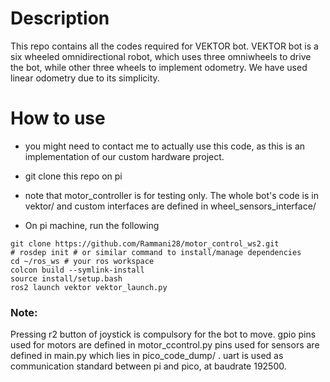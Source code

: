 # Description
This repo contains all the codes required for VEKTOR bot. VEKTOR bot is a six wheeled omnidirectional robot, which uses three omniwheels to drive the bot, while other three wheels to implement odometry. We have used linear odometry due to its simplicity.

# How to use 
* you might need to contact me to actually use this code, as this is an implementation of our custom hardware project.

* git clone this repo on pi
* note that motor_controller is for testing only. The whole bot's code is in vektor/ and custom interfaces are defined in wheel_sensors_interface/

* On pi machine, run the following
```
git clone https://github.com/Rammani28/motor_control_ws2.git
# rosdep init # or similar command to install/manage dependencies
cd ~/ros_ws # your ros workspace
colcon build --symlink-install
source install/setup.bash
ros2 launch vektor vektor_launch.py
```
### Note:
Pressing r2 button of joystick is compulsory for the bot to move. 
gpio pins used for motors are defined in motor_ccontrol.py
pins used for sensors are defined in main.py which lies in pico_code_dump/ .
uart is used as communication standard between pi and pico, at baudrate 192500.
